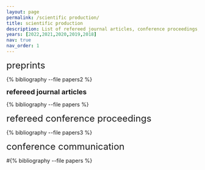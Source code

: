 ```yaml
---
layout: page
permalink: /scientific production/
title: scientific production
description: List of refereed journal articles, conference proceedings, preprints, and communications.
years: [2022,2021,2020,2019,2018]
nav: true
nav_order: 1
---
```

<!-- _pages/publications.md -->
<div><font size="+2">preprints</font></div>
<div class="publications">

{% bibliography --file papers2 %}

</div>

<div><font size="+1"><b>refereed journal articles</b></font></div>
<div class="publications">

{% bibliography --file papers %}


</div>

<div><font size="+2">refereed conference proceedings</font></div>
<div class="publications">

{% bibliography --file papers3 %}

</div>

<div><font size="+2">conference communication</font></div>
<div class="publications">

#{% bibliography --file papers %}

</div>
